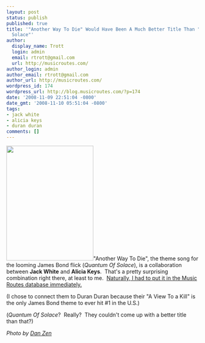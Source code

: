 ```yaml
---
layout: post
status: publish
published: true
title: '"Another Way To Die" Would Have Been A Much Better Title Than "Quantum Of
  Solace"'
author:
  display_name: Trott
  login: admin
  email: rtrott@gmail.com
  url: http://musicroutes.com/
author_login: admin
author_email: rtrott@gmail.com
author_url: http://musicroutes.com/
wordpress_id: 174
wordpress_url: http://blog.musicroutes.com/?p=174
date: '2008-11-09 22:51:04 -0800'
date_gmt: '2008-11-10 05:51:04 -0800'
tags:
- jack white
- alicia keys
- duran duran
comments: []
---
```

<p><a href="http://www.flickr.com/photos/danzen/"><img class="alignright size-medium wp-image-175" src="http://blog.musicroutes.com/wp-content/uploads/2008/11/109390270_a6049b4e97-228x300.jpg" alt="" width="228" height="300" /></a>"Another Way To Die", the theme song for the looming James Bond flick (<em>Quantum Of Solace</em>), is a collaboration between <strong>Jack White</strong> and <strong>Alicia Keys</strong>.  That's a pretty surprising combination right there, at least to me.  <a href="http://musicroutes.com/route.php?musicianName=Alicia+Keys+%26+Jack+White&musicianName2=Duran+Duran" target="_blank">Naturally, I had to put it in the Music Routes database immediately.</a></p>
<p>(I chose to connect them to Duran Duran because their "A View To a Kill" is the only James Bond theme to ever hit #1 in the U.S.)</p>
<p>(<em>Quantum Of Solace</em>?  Really?  They couldn't come up with a better title than that?)</p>
<p><em>Photo by <a href="http://www.flickr.com/photos/danzen/" target="_blank">Dan Zen</a></em></p>
